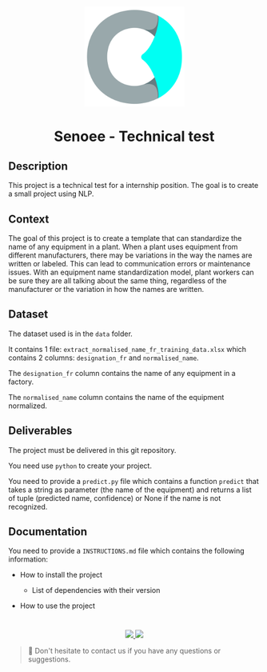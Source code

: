 <div align="center">

#

<img src="assets/senoee.png" width="200">

# Senoee - Technical test

</div>

## Description

This project is a technical test for a internship position. The goal is to create a small project using NLP.

## Context

The goal of this project is to create a template that can standardize the name of any equipment in a plant. When a plant uses equipment from different manufacturers, there may be variations in the way the names are written or labeled. This can lead to communication errors or maintenance issues. With an equipment name standardization model, plant workers can be sure they are all talking about the same thing, regardless of the manufacturer or the variation in how the names are written.

## Dataset

The dataset used is in the `data` folder.

It contains 1 file: `extract_normalised_name_fr_training_data.xlsx` which contains 2 columns: `designation_fr` and `normalised_name`.

The `designation_fr` column contains the name of any equipment in a factory.

The `normalised_name` column contains the name of the equipment normalized.

## Deliverables

The project must be delivered in this git repository.

You need use `python` to create your project.

You need to provide a `predict.py` file which contains a function `predict` that takes a string as parameter (the name of the equipment) and returns a list of tuple (predicted name, confidence) or None if the name is not recognized.

## Documentation

You need to provide a `INSTRUCTIONS.md` file which contains the following information:

- How to install the project
  - List of dependencies with their version
  
- How to use the project

#

<p align='center'>
    <a href="https://www.linkedin.com/company/senoee/">
        <img src="https://img.shields.io/badge/LinkedIn-0077B5?style=for-the-badge&logo=linkedin&logoColor=white">
    </a>
    <a href="https://www.senoee.com/">
        <img src="https://img.shields.io/badge/WebSite-1a2b6d?style=for-the-badge&logo=GitHub Sponsors&logoColor=white">
    </a>
</p>

> :rocket: Don't hesitate to contact us if you have any questions or suggestions.